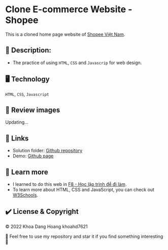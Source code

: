 # Clone E-commerce Website - Shopee

This is a cloned home page website of [Shopee Việt Nam](https://shopee.vn/).

## 📜 Description:
* The practice of using `HTML`, `CSS` and `Javascrip` for web design.

## 🖥 Technology
`HTML`, `CSS`, `Javascript`

## 📸 Review images
Updating...

## 📎 Links
* Solution folder: [Github repository](https://github.com/khoahd7621/clone-shopee)
* Demo: [Github page](https://khoahd7621.github.io/clone-shopee/)

## 📔 Learn more
* I learned to do this web in [F8 - Học lập trình để đi làm](https://fullstack.edu.vn/).
* To learn more about HTML, CSS and JavaScript, you can check out [W3Schools](https://www.w3schools.com/).

## ✔️ License & Copyright

© 2022 Khoa Dang Hoang khoahd7621

🤟 Feel free to use my repository and star it if you find something interesting 🤟